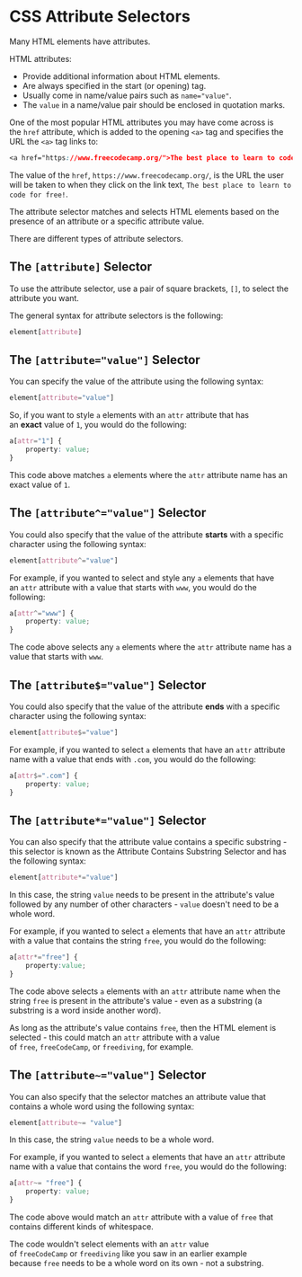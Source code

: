 # CSS Attribute Selectors

Many HTML elements have attributes.

HTML attributes:

- Provide additional information about HTML elements.
- Are always specified in the start (or opening) tag.
- Usually come in name/value pairs such as `name="value"`.
- The `value` in a name/value pair should be enclosed in quotation marks.

One of the most popular HTML attributes you may have come across is the `href` attribute, which is added to the opening `<a>` tag and specifies the URL the `<a>` tag links to:

```css
<a href="https://www.freecodecamp.org/">The best place to learn to code for free!</a>
```

The value of the `href`, `https://www.freecodecamp.org/`, is the URL the user will be taken to when they click on the link text, `The best place to learn to code for free!`.

The attribute selector matches and selects HTML elements based on the presence of an attribute or a specific attribute value.

There are different types of attribute selectors.

## The `[attribute]` Selector

To use the attribute selector, use a pair of square brackets, `[]`, to select the attribute you want.

The general syntax for attribute selectors is the following:

```css
element[attribute]
```

## The `[attribute="value"]` Selector

You can specify the value of the attribute using the following syntax:

```css
element[attribute="value"]
```

So, if you want to style `a` elements with an `attr` attribute that has an **exact** value of `1`, you would do the following:

```css
a[attr="1"] {
    property: value;
}
```

This code above matches `a` elements where the `attr` attribute name has an exact value of `1`.

## The `[attribute^="value"]` Selector

You could also specify that the value of the attribute **starts** with a specific character using the following syntax:

```css
element[attribute^="value"]
```

For example, if you wanted to select and style any `a` elements that have an `attr` attribute with a value that starts with `www`, you would do the following:

```css
a[attr^="www"] {
    property: value;
}
```

The code above selects any `a` elements where the `attr` attribute name has a value that starts with `www`.

## The `[attribute$="value"]` Selector

You could also specify that the value of the attribute **ends** with a specific character using the following syntax:

```css
element[attribute$="value"]
```

For example, if you wanted to select `a` elements that have an `attr` attribute name with a value that ends with `.com`, you would do the following:

```css
a[attr$=".com"] {
    property: value;
}
```

## The `[attribute*="value"]` Selector

You can also specify that the attribute value contains a specific substring - this selector is known as the Attribute Contains Substring Selector and has the following syntax:

```css
element[attribute*="value"]
```

In this case, the string `value` needs to be present in the attribute's value followed by any number of other characters - `value` doesn't need to be a whole word.

For example, if you wanted to select `a` elements that have an `attr` attribute with a value that contains the string `free`, you would do the following:

```css
a[attr*="free"] {
    property:value;
}
```

The code above selects `a` elements with an `attr` attribute name when the string `free` is present in the attribute's value - even as a substring (a substring is a word inside another word).

As long as the attribute's value contains `free`, then the HTML element is selected - this could match an `attr` attribute with a value of `free`, `freeCodeCamp`, or `freediving`, for example.

## The `[attribute~="value"]` Selector

You can also specify that the selector matches an attribute value that contains a whole word using the following syntax:

```css
element[attribute~= "value"]
```

In this case, the string `value` needs to be a whole word.

For example, if you wanted to select `a` elements that have an `attr` attribute name with a value that contains the word `free`, you would do the following:

```css
a[attr~= "free"] {
    property: value;
}
```

The code above would match an `attr` attribute with a value of `free` that contains different kinds of whitespace.

The code wouldn't select elements with an `attr` value of `freeCodeCamp` or `freediving` like you saw in an earlier example because `free` needs to be a whole word on its own - not a substring.
